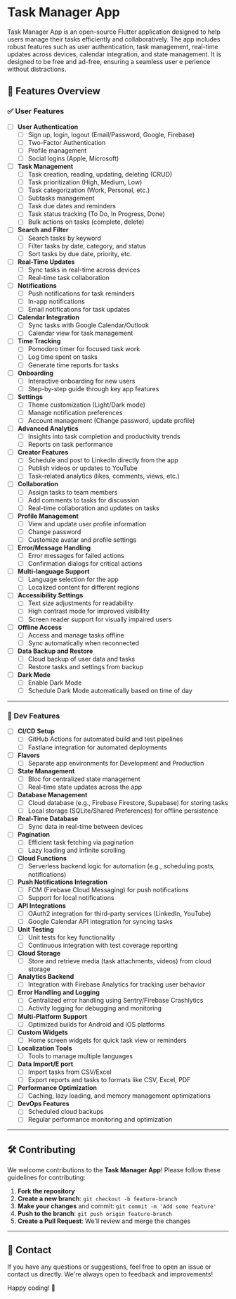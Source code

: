 # Task Manager App

Task Manager App is an open-source Flutter application designed to help users manage their tasks efficiently and collaboratively. The app includes robust features such as user authentication, task management, real-time updates across devices, calendar integration, and state management. It is designed to be free and ad-free, ensuring a seamless user e perience without distractions.

## 🌟 Features Overview

### ✅ User Features

- [ ] **User Authentication**
  - [ ] Sign up, login, logout (Email/Password, Google, Firebase)
  - [ ] Two-Factor Authentication
  - [ ] Profile management
  - [ ] Social logins (Apple, Microsoft)
  
- [ ] **Task Management**
  - [ ] Task creation, reading, updating, deleting (CRUD)
  - [ ] Task prioritization (High, Medium, Low)
  - [ ] Task categorization (Work, Personal, etc.)
  - [ ] Subtasks management
  - [ ] Task due dates and reminders
  - [ ] Task status tracking (To Do, In Progress, Done)
  - [ ] Bulk actions on tasks (complete, delete)
  
- [ ] **Search and Filter**
  - [ ] Search tasks by keyword
  - [ ] Filter tasks by date, category, and status
  - [ ] Sort tasks by due date, priority, etc.

- [ ] **Real-Time Updates**
  - [ ] Sync tasks in real-time across devices
  - [ ] Real-time task collaboration

- [ ] **Notifications**
  - [ ] Push notifications for task reminders
  - [ ] In-app notifications
  - [ ] Email notifications for task updates

- [ ] **Calendar Integration**
  - [ ] Sync tasks with Google Calendar/Outlook
  - [ ] Calendar view for task management

- [ ] **Time Tracking**
  - [ ] Pomodoro timer for focused task work
  - [ ] Log time spent on tasks
  - [ ] Generate time reports for tasks
  
- [ ] **Onboarding**
  - [ ] Interactive onboarding for new users
  - [ ] Step-by-step guide through key app features
  
- [ ] **Settings**
  - [ ] Theme customization (Light/Dark mode)
  - [ ] Manage notification preferences
  - [ ] Account management (Change password, update profile)

- [ ] **Advanced Analytics**
  - [ ] Insights into task completion and productivity trends
  - [ ] Reports on task performance

- [ ] **Creator Features**
  - [ ] Schedule and post to LinkedIn directly from the app
  - [ ] Publish videos or updates to YouTube
  - [ ] Task-related analytics (likes, comments, views, etc.)

- [ ] **Collaboration**
  - [ ] Assign tasks to team members
  - [ ] Add comments to tasks for discussion
  - [ ] Real-time collaboration and updates on tasks

- [ ] **Profile Management**
  - [ ] View and update user profile information
  - [ ] Change password
  - [ ] Customize avatar and profile settings
  
- [ ] **Error/Message Handling**
  - [ ] Error messages for failed actions
  - [ ] Confirmation dialogs for critical actions

- [ ] **Multi-language Support**
  - [ ] Language selection for the app
  - [ ] Localized content for different regions

- [ ] **Accessibility Settings**
  - [ ] Text size adjustments for readability
  - [ ] High contrast mode for improved visibility
  - [ ] Screen reader support for visually impaired users

- [ ] **Offline Access**
  - [ ] Access and manage tasks offline
  - [ ] Sync automatically when reconnected
  
- [ ] **Data Backup and Restore**
  - [ ] Cloud backup of user data and tasks
  - [ ] Restore tasks and settings from backup
  
- [ ] **Dark Mode**
  - [ ] Enable Dark Mode
  - [ ] Schedule Dark Mode automatically based on time of day
  
---

### 🔧 Dev Features

- [ ] **CI/CD Setup**
  - [ ] GitHub Actions for automated build and test pipelines
  - [ ] Fastlane integration for automated deployments

- [ ] **Flavors**
  - [ ] Separate app environments for Development and Production

- [ ] **State Management**
  - [ ] Bloc for centralized state management
  - [ ] Real-time state updates across the app

- [ ] **Database Management**
  - [ ] Cloud database (e.g., Firebase Firestore, Supabase) for storing tasks
  - [ ] Local storage (SQLite/Shared Preferences) for offline persistence

- [ ] **Real-Time Database**
  - [ ] Sync data in real-time between devices

- [ ] **Pagination**
  - [ ] Efficient task fetching via pagination
  - [ ] Lazy loading and infinite scrolling

- [ ] **Cloud Functions**
  - [ ] Serverless backend logic for automation (e.g., scheduling posts, notifications)

- [ ] **Push Notifications Integration**
  - [ ] FCM (Firebase Cloud Messaging) for push notifications
  - [ ] Support for local notifications

- [ ] **API Integrations**
  - [ ] OAuth2 integration for third-party services (LinkedIn, YouTube)
  - [ ] Google Calendar API integration for syncing tasks

- [ ] **Unit Testing**
  - [ ] Unit tests for key functionality
  - [ ] Continuous integration with test coverage reporting

- [ ] **Cloud Storage**
  - [ ] Store and retrieve media (task attachments, videos) from cloud storage

- [ ] **Analytics Backend**
  - [ ] Integration with Firebase Analytics for tracking user behavior

- [ ] **Error Handling and Logging**
  - [ ] Centralized error handling using Sentry/Firebase Crashlytics
  - [ ] Activity logging for debugging and monitoring

- [ ] **Multi-Platform Support**
  - [ ] Optimized builds for Android and iOS platforms

- [ ] **Custom Widgets**
  - [ ] Home screen widgets for quick task view or reminders

- [ ] **Localization Tools**
  - [ ] Tools to manage multiple languages

- [ ] **Data Import/E port**
  - [ ] Import tasks from CSV/Excel
  - [ ] Export reports and tasks to formats like CSV, Excel, PDF

- [ ] **Performance Optimization**
  - [ ] Caching, lazy loading, and memory management optimizations

- [ ] **DevOps Features**
  - [ ] Scheduled cloud backups
  - [ ] Regular performance monitoring and optimization

---

## 🛠 Contributing

We welcome contributions to the **Task Manager App**! Please follow these guidelines for contributing:

1. **Fork the repository**
2. **Create a new branch**: `git checkout -b feature-branch`
3. **Make your changes** and commit: `git commit -m 'Add some feature'`
4. **Push to the branch**: `git push origin feature-branch`
5. **Create a Pull Request**: We'll review and merge the changes

---

## 📩 Contact

If you have any questions or suggestions, feel free to open an issue or contact us directly. We're always open to feedback and improvements!

Happy coding! 🎉
